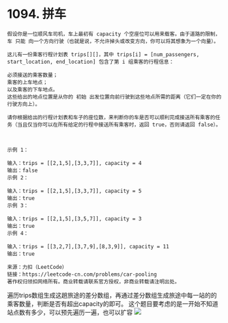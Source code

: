 # 1094. 拼车
```
假设你是一位顺风车司机，车上最初有 capacity 个空座位可以用来载客。由于道路的限制，车 只能 向一个方向行驶（也就是说，不允许掉头或改变方向，你可以将其想象为一个向量）。

这儿有一份乘客行程计划表 trips[][]，其中 trips[i] = [num_passengers, start_location, end_location] 包含了第 i 组乘客的行程信息：

必须接送的乘客数量；
乘客的上车地点；
以及乘客的下车地点。
这些给出的地点位置是从你的 初始 出发位置向前行驶到这些地点所需的距离（它们一定在你的行驶方向上）。

请你根据给出的行程计划表和车子的座位数，来判断你的车是否可以顺利完成接送所有乘客的任务（当且仅当你可以在所有给定的行程中接送所有乘客时，返回 true，否则请返回 false）。

 

示例 1：

输入：trips = [[2,1,5],[3,3,7]], capacity = 4
输出：false
示例 2：

输入：trips = [[2,1,5],[3,3,7]], capacity = 5
输出：true
示例 3：

输入：trips = [[2,1,5],[3,5,7]], capacity = 3
输出：true
示例 4：

输入：trips = [[3,2,7],[3,7,9],[8,3,9]], capacity = 11
输出：true

来源：力扣（LeetCode）
链接：https://leetcode-cn.com/problems/car-pooling
著作权归领扣网络所有。商业转载请联系官方授权，非商业转载请注明出处。
```

遍历trips数组生成这趟旅途的差分数组，再通过差分数组生成旅途中每一站的的乘客数量，判断是否有超出capacity的即可。
这个题目要考虑的是一开始不知道站点数有多少，可以预先遍历一遍，也可以扩容
![](http://image.leehaoze.com/20211214171047_UJmn48_Screenshot.png)